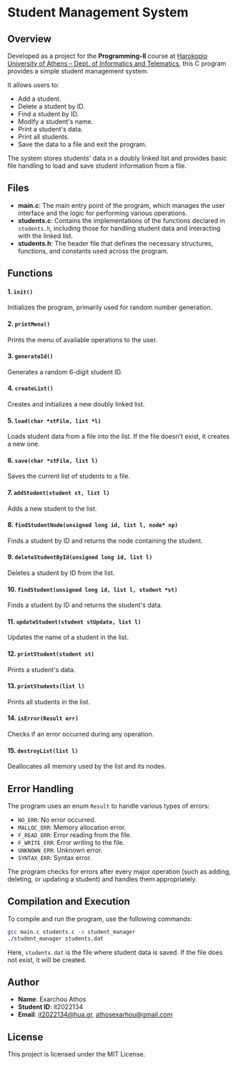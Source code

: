 # Student Management System

## Overview
Developed as a project for the **Programming-II** course at [Harokopio University of Athens – Dept. of Informatics and Telematics](https://www.dit.hua.gr), this C program provides a simple student management system.

It allows users to:
- Add a student.
- Delete a student by ID.
- Find a student by ID.
- Modify a student's name.
- Print a student's data.
- Print all students.
- Save the data to a file and exit the program.

The system stores students' data in a doubly linked list and provides basic file handling to load and save student information from a file.

## Files
- **main.c**: The main entry point of the program, which manages the user interface and the logic for performing various operations.
- **students.c**: Contains the implementations of the functions declared in `students.h`, including those for handling student data and interacting with the linked list.
- **students.h**: The header file that defines the necessary structures, functions, and constants used across the program.

## Functions

#### 1. `init()`
Initializes the program, primarily used for random number generation.

#### 2. `printMenu()`
Prints the menu of available operations to the user.

#### 3. `generateId()`
Generates a random 6-digit student ID.

#### 4. `createList()`
Creates and initializes a new doubly linked list.

#### 5. `load(char *stFile, list *l)`
Loads student data from a file into the list. If the file doesn't exist, it creates a new one.

#### 6. `save(char *stFile, list l)`
Saves the current list of students to a file.

#### 7. `addStudent(student st, list l)`
Adds a new student to the list.

#### 8. `findStudentNode(unsigned long id, list l, node* np)`
Finds a student by ID and returns the node containing the student.

#### 9. `deleteStudentById(unsigned long id, list l)`
Deletes a student by ID from the list.

#### 10. `findStudent(unsigned long id, list l, student *st)`
Finds a student by ID and returns the student's data.

#### 11. `updateStudent(student stUpdate, list l)`
Updates the name of a student in the list.

#### 12. `printStudent(student st)`
Prints a student's data.

#### 13. `printStudents(list l)`
Prints all students in the list.

#### 14. `isError(Result err)`
Checks if an error occurred during any operation.

#### 15. `destroyList(list l)`
Deallocates all memory used by the list and its nodes.

## Error Handling
The program uses an enum `Result` to handle various types of errors:
- `NO_ERR`: No error occurred.
- `MALLOC_ERR`: Memory allocation error.
- `F_READ_ERR`: Error reading from the file.
- `F_WRITE_ERR`: Error writing to the file.
- `UNKNOWN_ERR`: Unknown error.
- `SYNTAX_ERR`: Syntax error.

The program checks for errors after every major operation (such as adding, deleting, or updating a student) and handles them appropriately.

## Compilation and Execution
To compile and run the program, use the following commands:

```bash
gcc main.c students.c -o student_manager
./student_manager students.dat
```

Here, `students.dat` is the file where student data is saved. If the file does not exist, it will be created.

## Author

- **Name**: Exarchou Athos
- **Student ID**: it2022134
- **Email**: it2022134@hua.gr, athosexarhou@gmail.com

## License
This project is licensed under the MIT License.

